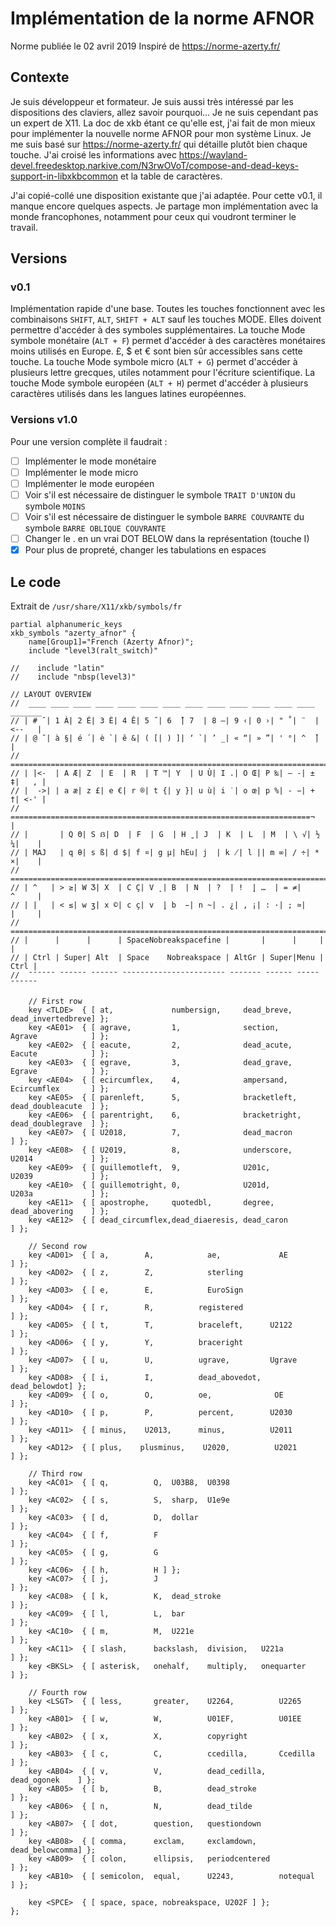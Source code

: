 # Implémentation de la norme AFNOR
Norme publiée le 02 avril 2019
Inspiré de https://norme-azerty.fr/

## Contexte
Je suis développeur et formateur. Je suis aussi très intéressé par les dispositions des claviers, allez savoir pourquoi... Je ne suis cependant pas un expert de X11.
La doc de xkb étant ce qu'elle est, j'ai fait de mon mieux pour implémenter la nouvelle norme AFNOR pour mon système Linux.
Je me suis basé sur https://norme-azerty.fr/ qui détaille plutôt bien chaque touche. J'ai croisé les informations avec https://wayland-devel.freedesktop.narkive.com/N3rwOVoT/compose-and-dead-keys-support-in-libxkbcommon et la table de caractères.

J'ai copié-collé une disposition existante que j'ai adaptée.
Pour cette v0.1, il manque encore quelques aspects. Je partage mon implémentation avec la monde francophones, notamment pour ceux qui voudront terminer le travail.

## Versions

### v0.1
Implémentation rapide d'une base. Toutes les touches fonctionnent avec les combinaisons `SHIFT`, `ALT`, `SHIFT + ALT` sauf les touches MODE. Elles doivent permettre d'accéder à des symboles supplémentaires.
La touche Mode symbole monétaire (`ALT + F`) permet d'accéder à des caractères monétaires moins utilisés en Europe. £, $ et € sont bien sûr accessibles sans cette touche.
La touche Mode symbole micro (`ALT + G`) permet d'accéder à plusieurs lettre grecques, utiles notamment pour l'écriture scientifique.
La touche Mode symbole européen (`ALT + H`) permet d'accéder à plusieurs caractères utilisés dans les langues latines européennes.

### Versions v1.0
Pour une version complète il faudrait :
 - [ ] Implémenter le mode monétaire
 - [ ] Implémenter le mode micro
 - [ ] Implémenter le mode européen
 - [ ] Voir s'il est nécessaire de distinguer le symbole `TRAIT D'UNION` du symbole `MOINS`
 - [ ] Voir s'il est nécessaire de distinguer le symbole `BARRE COUVRANTE` du symbole `BARRE OBLIQUE COUVRANTE`
 - [ ] Changer le . en un vrai DOT BELOW dans la représentation (touche I)
 - [x] Pour plus de propreté, changer les tabulations en espaces

## Le code
Extrait de `/usr/share/X11/xkb/symbols/fr`

```
partial alphanumeric_keys
xkb_symbols "azerty_afnor" {
    name[Group1]="French (Azerty Afnor)";
    include "level3(ralt_switch)"

//    include "latin"
//    include "nbsp(level3)"

// LAYOUT OVERVIEW                              
//  ____ ____ ____ ____ ____ ____ ____ ____ ____ ____ ____ ____ ____ _______
// | # ̑ | 1 À| 2 É| 3 È| 4 Ê| 5 ˝| 6  ̏| 7  | 8 ―| 9 ‹| 0 ›| " ˚| ¨  | <--   |
// | @ ˘| à §| é ´| è `| ê &| ( [| ) ]| ‘ `| ’ _| « “| » ”| ' °| ^  ̌|       |
//  ========================================================================
// | |<-  | A Æ| Z  | E  | R  | T ™| Y  | U Ù| I .| O Œ| P ‰| – ‑| ± ‡|   , |
// |  ->| | a æ| z £| e €| r ®| t {| y }| u ù| i ˙| o œ| p %| - −| + †| <-' |   
//  ===================================================================¬    |
// |       | Q Θ| S ẞ| D  | F  | G  | H ̱̱ | J  | K  | L  | M  | \ √| ½ ¼|    |
// | MAJ   | q θ| s ß| d $| f ¤| g µ| hEu| j  | k ̸| l || m ∞| / ÷| * ×|    |
//  ========================================================================
// | ^   | > ≥| W Ʒ| X  | C Ç| V ̨ | B  | N  | ?  | !  ̦| …  | = ≠|     ^     |
// | |   | < ≤| w ʒ| x ©| c ç| v  ̧| b  ̵| n ~| . ¿| , ¡| : ·| ; ≃|     |     |
//  ========================================================================
// |      |      |      | SpaceNobreakspacefine |       |      |     |      |
// | Ctrl | Super| Alt  | Space    Nobreakspace | AltGr | Super|Menu | Ctrl |
//  ¯¯¯¯¯¯ ¯¯¯¯¯¯ ¯¯¯¯¯¯ ¯¯¯¯¯¯¯¯¯¯¯¯¯¯¯¯¯¯¯¯¯¯¯ ¯¯¯¯¯¯¯ ¯¯¯¯¯¯ ¯¯¯¯¯ ¯¯¯¯¯¯

    // First row
    key <TLDE>  { [ at,             numbersign,     dead_breve,     dead_invertedbreve] };
    key <AE01>  { [ agrave,         1,              section,        Agrave            ] };
    key <AE02>  { [ eacute,         2,              dead_acute,     Eacute            ] };
    key <AE03>  { [ egrave,         3,              dead_grave,     Egrave            ] };
    key <AE04>  { [ ecircumflex,    4,              ampersand,      Ecircumflex       ] };
    key <AE05>  { [ parenleft,      5,              bracketleft,    dead_doubleacute  ] };
    key <AE06>  { [ parentright,    6,              bracketright,   dead_doublegrave  ] };
    key <AE07>  { [ U2018,          7,              dead_macron                       ] };
    key <AE08>  { [ U2019,          8,              underscore,     U2014             ] };
    key <AE09>  { [ guillemotleft,  9,              U201c,          U2039             ] };
    key <AE10>  { [ guillemotright, 0,              U201d,          U203a             ] };
    key <AE11>  { [ apostrophe,     quotedbl,       degree,         dead_abovering    ] };
    key <AE12>  { [ dead_circumflex,dead_diaeresis, dead_caron                        ] };

    // Second row
    key <AD01>  { [ a,        A,            ae,             AE          ] };
    key <AD02>  { [ z,        Z,            sterling                    ] };
    key <AD03>  { [ e,        E,            EuroSign                   ] };    
    key <AD04>  { [ r,        R,          registered                   ] };
    key <AD05>  { [ t,        T,          braceleft,      U2122        ] };
    key <AD06>  { [ y,        Y,          braceright                   ] };    
    key <AD07>  { [ u,        U,          ugrave,         Ugrave       ] };    
    key <AD08>  { [ i,        I,          dead_abovedot,  dead_belowdot] };    
    key <AD09>  { [ o,        O,          oe,              OE            ] };    
    key <AD10>  { [ p,        P,          percent,        U2030        ] };
    key <AD11>  { [ minus,    U2013,      minus,          U2011        ] };
    key <AD12>  { [ plus,    plusminus,    U2020,          U2021       ] };    

    // Third row
    key <AC01>  { [ q,          Q,  U03B8,  U0398                       ] };
    key <AC02>  { [ s,          S,  sharp,  U1e9e                       ] };
    key <AC03>  { [ d,          D,  dollar                              ] };    
    key <AC04>  { [ f,          F                                       ] };
    key <AC05>  { [ g,          G                                       ] };
    key <AC06>  { [ h,          H ] };
    key <AC07>  { [ j,          J                                       ] };
    key <AC08>  { [ k,          K,  dead_stroke                         ] };
    key <AC09>  { [ l,          L,  bar                                 ] };
    key <AC10>  { [ m,          M,  U221e                               ] };    
    key <AC11>  { [ slash,      backslash,  division,   U221a           ] };
    key <BKSL>  { [ asterisk,   onehalf,    multiply,   onequarter      ] };

    // Fourth row
    key <LSGT>  { [ less,       greater,    U2264,          U2265          ] };
    key <AB01>  { [ w,          W,          U01EF,          U01EE          ] };
    key <AB02>  { [ x,          X,          copyright                      ] };
    key <AB03>  { [ c,          C,          ccedilla,       Ccedilla       ] };
    key <AB04>  { [ v,          V,          dead_cedilla,   dead_ogonek    ] };    
    key <AB05>  { [ b,          B,          dead_stroke                    ] };
    key <AB06>  { [ n,          N,          dead_tilde                     ] };
    key <AB07>  { [ dot,        question,   questiondown                   ] };
    key <AB08>  { [ comma,      exclam,     exclamdown,     dead_belowcomma] };
    key <AB09>  { [ colon,      ellipsis,   periodcentered                 ] };
    key <AB10>  { [ semicolon,  equal,      U2243,          notequal       ] };

    key <SPCE>  { [ space, space, nobreakspace, U202F ] };
};
```
